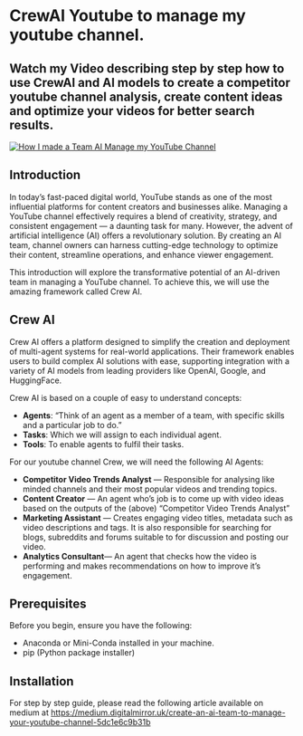 # CrewAI Youtube to manage my youtube channel.

## Watch my Video describing step by step how to use CrewAI and AI models to create a competitor youtube channel analysis, create content ideas and optimize your videos for better search results.


[![How I made a Team AI Manage my YouTube Channel](https://img.youtube.com/vi/5JoVeYcxgpU/0.jpg)](https://youtu.be/5JoVeYcxgpU)

## Introduction
In today’s fast-paced digital world, YouTube stands as one of the most influential platforms for content creators and businesses alike. Managing a YouTube channel effectively requires a blend of creativity, strategy, and consistent engagement — a daunting task for many. However, the advent of artificial intelligence (AI) offers a revolutionary solution. By creating an AI team, channel owners can harness cutting-edge technology to optimize their content, streamline operations, and enhance viewer engagement.

This introduction will explore the transformative potential of an AI-driven team in managing a YouTube channel. To achieve this, we will use the amazing framework called Crew AI.

## Crew AI

Crew AI offers a platform designed to simplify the creation and deployment of multi-agent systems for real-world applications. Their framework enables users to build complex AI solutions with ease, supporting integration with a variety of AI models from leading providers like OpenAI, Google, and HuggingFace.

Crew AI is based on a couple of easy to understand concepts:

- **Agents**: “Think of an agent as a member of a team, with specific skills and a particular job to do.”
- **Tasks**: Which we will assign to each individual agent.
- **Tools**: To enable agents to fulfil their tasks.

For our youtube channel Crew, we will need the following AI Agents:

- **Competitor Video Trends Analyst** — Responsible for analysing like minded channels and their most popular videos and trending topics.
- **Content Creator** — An agent who’s job is to come up with video ideas based on the outputs of the (above) “Competitor Video Trends Analyst”
- **Marketing Assistant** — Creates engaging video titles, metadata such as video descriptions and tags. It is also responsible for searching for blogs, subreddits and forums suitable to for discussion and posting our video.
- **Analytics Consultant**— An agent that checks how the video is performing and makes recommendations on how to improve it’s engagement.


## Prerequisites
Before you begin, ensure you have the following:
- Anaconda or Mini-Conda installed in your machine.
- pip (Python package installer)


## Installation

For step by step guide, please read the following article available on medium at https://medium.digitalmirror.uk/create-an-ai-team-to-manage-your-youtube-channel-5dc1e6c9b31b